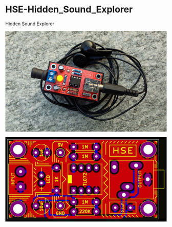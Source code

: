 # HSE-Hidden_Sound_Explorer
Hidden Sound Explorer

![HSE](Images/HSE.png)

![GerberView](Images/Hidden_Sound_Explorer_GerberView.jpg)
